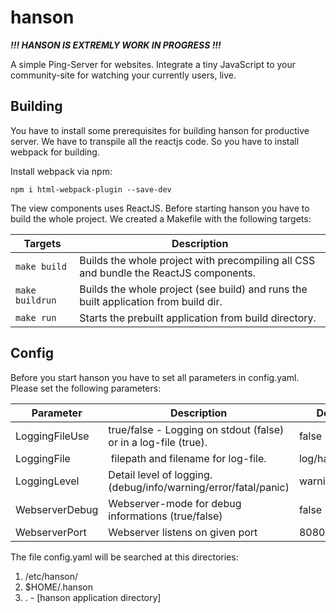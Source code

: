 hanson
======

___!!! HANSON IS EXTREMLY WORK IN PROGRESS !!!___

A simple Ping-Server for websites. Integrate a tiny JavaScript to your community-site for watching your currently users, live.

Building
--------
You have to install some prerequisites for building hanson for productive server. We have to transpile all the reactjs code. So you have to install webpack for building.

Install webpack via npm:

```
npm i html-webpack-plugin --save-dev
```


The view components uses ReactJS. Before starting hanson you have to build the whole project. We created a Makefile with the following targets:

|      Targets       | Description                                                                           |
| ------------------ | ------------------------------------------------------------------------------------- |
| `make build`       | Builds the whole project with precompiling all CSS and bundle the ReactJS components. |
| `make buildrun`    | Builds the whole project (see build) and runs the built application from build dir.   |
| `make run`         | Starts the prebuilt application from build directory.                                 |


Config
------
Before you start hanson you have to set all parameters in config.yaml. Please set the following parameters:

| Parameter          | Description                                                            | Default      |
| ------------------ | ---------------------------------------------------------------------- | ------------ |
| LoggingFileUse     | true/false - Logging on stdout (false) or in a log-file (true).        | false        |
| LoggingFile        | filepath and filename for log-file.                                  | log/hanson.log |
| LoggingLevel       | Detail level of logging. (debug/info/warning/error/fatal/panic)        | warning      |
| WebserverDebug     | Webserver-mode for debug informations (true/false)                     | false        |
| WebserverPort      | Webserver listens on given port                                        | 8080         |


The file config.yaml will be searched at this directories:

1. /etc/hanson/
2. $HOME/.hanson
3. .  -  [hanson application directory]
